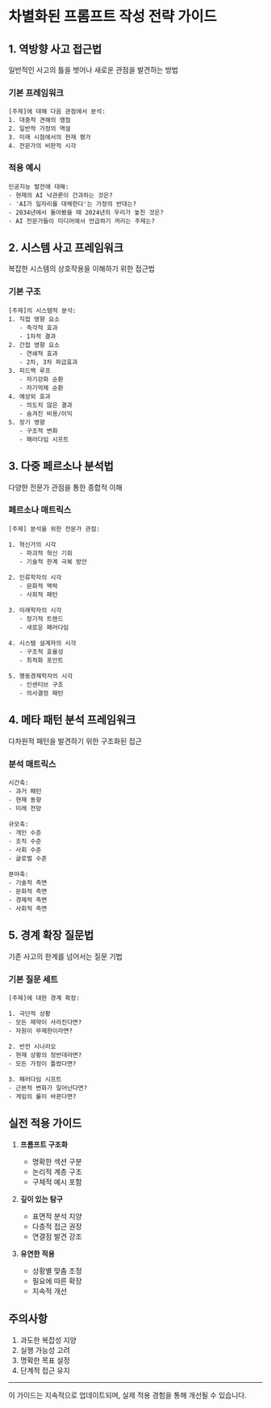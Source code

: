 # 차별화된 프롬프트 작성 전략 가이드

## 1. 역방향 사고 접근법
일반적인 사고의 틀을 벗어나 새로운 관점을 발견하는 방법

### 기본 프레임워크
```
[주제]에 대해 다음 관점에서 분석:
1. 대중적 견해의 맹점
2. 일반적 가정의 역설
3. 미래 시점에서의 현재 평가
4. 전문가의 비판적 시각
```

### 적용 예시
```
인공지능 발전에 대해:
- 현재의 AI 낙관론이 간과하는 것은?
- 'AI가 일자리를 대체한다'는 가정의 반대는?
- 2034년에서 돌아봤을 때 2024년의 우리가 놓친 것은?
- AI 전문가들이 미디어에서 언급하기 꺼리는 주제는?
```

## 2. 시스템 사고 프레임워크
복잡한 시스템의 상호작용을 이해하기 위한 접근법

### 기본 구조
```
[주제]의 시스템적 분석:
1. 직접 영향 요소
   - 즉각적 효과
   - 1차적 결과
2. 간접 영향 요소
   - 연쇄적 효과
   - 2차, 3차 파급효과
3. 피드백 루프
   - 자기강화 순환
   - 자기억제 순환
4. 예상외 효과
   - 의도치 않은 결과
   - 숨겨진 비용/이익
5. 장기 영향
   - 구조적 변화
   - 패러다임 시프트
```

## 3. 다중 페르소나 분석법
다양한 전문가 관점을 통한 종합적 이해

### 페르소나 매트릭스
```
[주제] 분석을 위한 전문가 관점:

1. 혁신가의 시각
   - 파괴적 혁신 기회
   - 기술적 한계 극복 방안

2. 인류학자의 시각
   - 문화적 맥락
   - 사회적 패턴

3. 미래학자의 시각
   - 장기적 트렌드
   - 새로운 패러다임

4. 시스템 설계자의 시각
   - 구조적 효율성
   - 최적화 포인트

5. 행동경제학자의 시각
   - 인센티브 구조
   - 의사결정 패턴
```

## 4. 메타 패턴 분석 프레임워크
다차원적 패턴을 발견하기 위한 구조화된 접근

### 분석 매트릭스
```
시간축:
- 과거 패턴
- 현재 동향
- 미래 전망

규모축:
- 개인 수준
- 조직 수준
- 사회 수준
- 글로벌 수준

분야축:
- 기술적 측면
- 문화적 측면
- 경제적 측면
- 사회적 측면
```

## 5. 경계 확장 질문법
기존 사고의 한계를 넘어서는 질문 기법

### 기본 질문 세트
```
[주제]에 대한 경계 확장:

1. 극단적 상황
- 모든 제약이 사라진다면?
- 자원이 무제한이라면?

2. 반전 시나리오
- 현재 상황의 정반대라면?
- 모든 가정이 틀렸다면?

3. 패러다임 시프트
- 근본적 변화가 일어난다면?
- 게임의 룰이 바뀐다면?
```

## 실전 적용 가이드

1. **프롬프트 구조화**
   - 명확한 섹션 구분
   - 논리적 계층 구조
   - 구체적 예시 포함

2. **깊이 있는 탐구**
   - 표면적 분석 지양
   - 다층적 접근 권장
   - 연결점 발견 강조

3. **유연한 적용**
   - 상황별 맞춤 조정
   - 필요에 따른 확장
   - 지속적 개선

## 주의사항

1. 과도한 복잡성 지양
2. 실행 가능성 고려
3. 명확한 목표 설정
4. 단계적 접근 유지

---
이 가이드는 지속적으로 업데이트되며, 실제 적용 경험을 통해 개선될 수 있습니다.